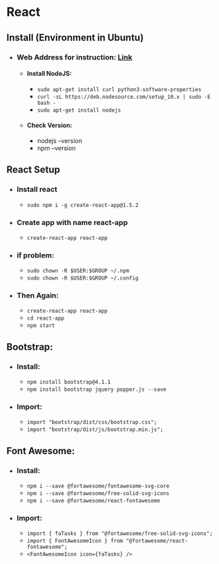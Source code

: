 # React #                  
## Install (Environment in Ubuntu) ##
* ### Web Address for instruction: [Link](https://github.com/nodesource/distributions/blob/master/README.md#installation-instructions) ###
    * #### Install NodeJS: ####
      * ``` sudo apt-get install curl python3-software-properties ```
      * ``` curl -sL https://deb.nodesource.com/setup_10.x | sudo -E bash - ```
      * ``` sudo apt-get install nodejs ```
    * #### Check Version: ####
      * nodejs –version
      * npm –version

## React Setup ## 
* ### Install react ###
  * ``` sudo npm i -g create-react-app@1.5.2 ```
* ### Create app with name react-app
  * ``` create-react-app react-app ```
* ### if problem: ###
  * ``` sudo chown -R $USER:$GROUP ~/.npm ```
  * ``` sudo chown -R $USER:$GROUP ~/.config ```
* ### Then Again: ###
  * ``` create-react-app react-app ``` 
  * ``` cd react-app ```
  * ``` npm start ```

## Bootstrap: ##
* ### Install: ###
  * ``` npm install bootstrap@4.1.1  ```
  * ``` npm install bootstrap jquery popper.js --save ```
* ### Import: ###
  * ``` import "bootstrap/dist/css/bootstrap.css"; ```
  * ``` import "bootstrap/dist/js/bootstrap.min.js"; ```

## Font Awesome: ##
* ### Install: ###
  * ``` npm i --save @fortawesome/fontawesome-svg-core ```
  * ``` npm i --save @fortawesome/free-solid-svg-icons ```
  * ``` npm i --save @fortawesome/react-fontawesome ```
* ### Import: ###
  * ``` import { faTasks } from "@fortawesome/free-solid-svg-icons"; ```
  * ``` import { FontAwesomeIcon } from "@fortawesome/react-fontawesome"; ```
  * ``` <FontAwesomeIcon icon={faTasks} /> ```
